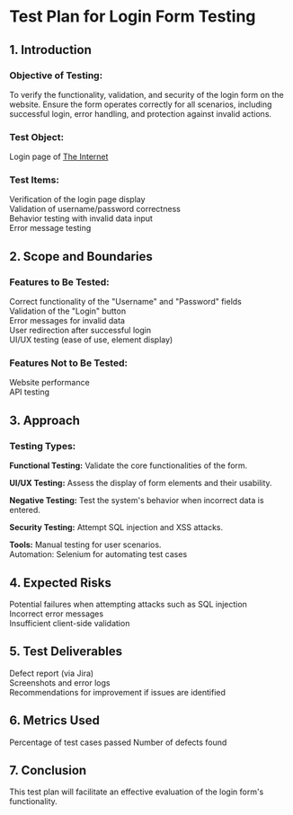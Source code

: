 # Test Plan for Login Form Testing

## 1. Introduction
### Objective of Testing:
To verify the functionality, validation, and security of the login form on the website. Ensure the form operates correctly for all scenarios, including successful login, error handling, and protection against invalid actions.

### Test Object:
Login page of [The Internet](https://the-internet.herokuapp.com/login)

### Test Items:
Verification of the login page display  
Validation of username/password correctness  
Behavior testing with invalid data input  
Error message testing  

## 2. Scope and Boundaries
### Features to Be Tested:
Correct functionality of the "Username" and "Password" fields  
Validation of the "Login" button  
Error messages for invalid data  
User redirection after successful login  
UI/UX testing (ease of use, element display)  

### Features Not to Be Tested:
Website performance  
API testing  

## 3. Approach
### Testing Types:

**Functional Testing:**
Validate the core functionalities of the form.

**UI/UX Testing:**
Assess the display of form elements and their usability.

**Negative Testing:**
Test the system's behavior when incorrect data is entered.

**Security Testing:**
Attempt SQL injection and XSS attacks.

**Tools:**
Manual testing for user scenarios.  
Automation: Selenium for automating test cases  

## 4. Expected Risks
Potential failures when attempting attacks such as SQL injection  
Incorrect error messages  
Insufficient client-side validation  

## 5. Test Deliverables
Defect report (via Jira)  
Screenshots and error logs  
Recommendations for improvement if issues are identified  

## 6. Metrics Used
Percentage of test cases passed
Number of defects found

## 7. Conclusion
This test plan will facilitate an effective evaluation of the login form's functionality.